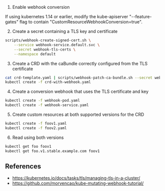 1. Enable webhook conversion

If using kubernetes 1.14 or earlier, modify the kube-apiserver "--feature-gates" flag to contain "CustomResourceWebhookConversion=true".

2. Create a secret containing a TLS key and certificate

```sh
scripts/webhook-create-signed-cert.sh \
    --service webhook-service.default.svc \
    --secret webhook-tls-certs \
    --namespace default
```

3. Create a CRD with the caBundle correctly configured from the TLS certificate

```sh
cat crd-template.yaml | scripts/webhook-patch-ca-bundle.sh --secret webhook-tls-certs > crd-with-webhook.yaml
kubectl create -f crd-with-webhook.yaml
```

4. Create a conversion webhook that uses the TLS certificate and key

```sh
kubectl create -f webhook-pod.yaml
kubectl create -f webhook-service.yaml
```

5. Create custom resources at both supported versions for the CRD

```sh
kubectl create -f foov1.yaml
kubectl create -f foov2.yaml
```

6. Read using both versions

```sh
kubectl get foo foov1
kubectl get foo.v1.stable.example.com foov1
```

## References

- https://kubernetes.io/docs/tasks/tls/managing-tls-in-a-cluster/
- https://github.com/morvencao/kube-mutating-webhook-tutorial/


